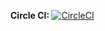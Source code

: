 <b> Circle CI: </b>[![CircleCI](https://circleci.com/gh/MaxDMT16/Image-Server.svg?style=svg)](https://circleci.com/gh/MaxDMT16/Image-Server)